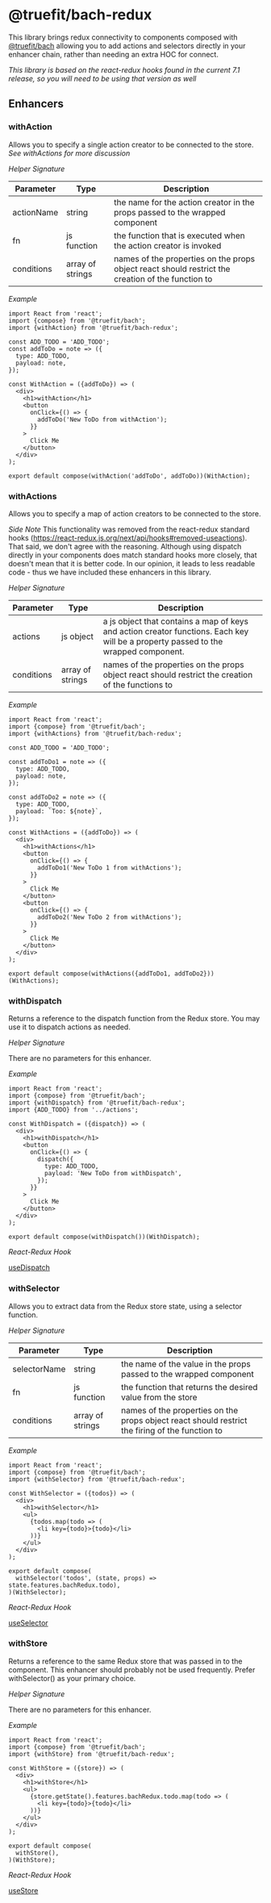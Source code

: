 # @truefit/bach-redux

This library brings redux connectivity to components composed with [@truefit/bach](https://github.com/truefit/bach) allowing you to add actions and selectors directly in your enhancer chain, rather than needing an extra HOC for connect.

_This library is based on the react-redux hooks found in the current 7.1 release, so you will need to be using that version as well_

## Enhancers

### withAction

Allows you to specify a single action creator to be connected to the store. _See withActions for more discussion_

_Helper Signature_

| Parameter  | Type             | Description                                                                                       |
| ---------- | ---------------- | ------------------------------------------------------------------------------------------------- |
| actionName | string           | the name for the action creator in the props passed to the wrapped component                      |
| fn         | js function      | the function that is executed when the action creator is invoked                                  |
| conditions | array of strings | names of the properties on the props object react should restrict the creation of the function to |

_Example_

```
import React from 'react';
import {compose} from '@truefit/bach';
import {withAction} from '@truefit/bach-redux';

const ADD_TODO = 'ADD_TODO';
const addToDo = note => ({
  type: ADD_TODO,
  payload: note,
});

const WithAction = ({addToDo}) => (
  <div>
    <h1>withAction</h1>
    <button
      onClick={() => {
        addToDo('New ToDo from withAction');
      }}
    >
      Click Me
    </button>
  </div>
);

export default compose(withAction('addToDo', addToDo))(WithAction);
```

### withActions

Allows you to specify a map of action creators to be connected to the store.

_Side Note_
This functionality was removed from the react-redux standard hooks (https://react-redux.js.org/next/api/hooks#removed-useactions). That said, we don't agree with the reasoning. Although using dispatch directly in your components does match standard hooks more closely, that doesn't mean that it is better code. In our opinion, it leads to less readable code - thus we have included these enhancers in this library.

_Helper Signature_

| Parameter  | Type             | Description                                                                                                                        |
| ---------- | ---------------- | ---------------------------------------------------------------------------------------------------------------------------------- |
| actions    | js object        | a js object that contains a map of keys and action creator functions. Each key will be a property passed to the wrapped component. |
| conditions | array of strings | names of the properties on the props object react should restrict the creation of the functions to                                 |

_Example_

```
import React from 'react';
import {compose} from '@truefit/bach';
import {withActions} from '@truefit/bach-redux';

const ADD_TODO = 'ADD_TODO';

const addToDo1 = note => ({
  type: ADD_TODO,
  payload: note,
});

const addToDo2 = note => ({
  type: ADD_TODO,
  payload: `Too: ${note}`,
});

const WithActions = ({addToDo}) => (
  <div>
    <h1>withActions</h1>
    <button
      onClick={() => {
        addToDo1('New ToDo 1 from withActions');
      }}
    >
      Click Me
    </button>
    <button
      onClick={() => {
        addToDo2('New ToDo 2 from withActions');
      }}
    >
      Click Me
    </button>
  </div>
);

export default compose(withActions({addToDo1, addToDo2}))(WithActions);
```

### withDispatch

Returns a reference to the dispatch function from the Redux store. You may use it to dispatch actions as needed.

_Helper Signature_

There are no parameters for this enhancer.

_Example_

```
import React from 'react';
import {compose} from '@truefit/bach';
import {withDispatch} from '@truefit/bach-redux';
import {ADD_TODO} from '../actions';

const WithDispatch = ({dispatch}) => (
  <div>
    <h1>withDispatch</h1>
    <button
      onClick={() => {
        dispatch({
          type: ADD_TODO,
          payload: 'New ToDo from withDispatch',
        });
      }}
    >
      Click Me
    </button>
  </div>
);

export default compose(withDispatch())(WithDispatch);
```

_React-Redux Hook_

[useDispatch](https://react-redux.js.org/next/api/hooks#usedispatch)

### withSelector

Allows you to extract data from the Redux store state, using a selector function.

_Helper Signature_

| Parameter    | Type             | Description                                                                                     |
| ------------ | ---------------- | ----------------------------------------------------------------------------------------------- |
| selectorName | string           | the name of the value in the props passed to the wrapped component                              |
| fn           | js function      | the function that returns the desired value from the store                                      |
| conditions   | array of strings | names of the properties on the props object react should restrict the firing of the function to |

_Example_

```
import React from 'react';
import {compose} from '@truefit/bach';
import {withSelector} from '@truefit/bach-redux';

const WithSelector = ({todos}) => (
  <div>
    <h1>withSelector</h1>
    <ul>
      {todos.map(todo => (
        <li key={todo}>{todo}</li>
      ))}
    </ul>
  </div>
);

export default compose(
  withSelector('todos', (state, props) => state.features.bachRedux.todo),
)(WithSelector);
```

_React-Redux Hook_

[useSelector](https://react-redux.js.org/next/api/hooks#useselector)

### withStore

Returns a reference to the same Redux store that was passed in to the <Provider> component. This enhancer should probably not be used frequently. Prefer withSelector() as your primary choice.

_Helper Signature_

There are no parameters for this enhancer.

_Example_

```
import React from 'react';
import {compose} from '@truefit/bach';
import {withStore} from '@truefit/bach-redux';

const WithStore = ({store}) => (
  <div>
    <h1>withStore</h1>
    <ul>
      {store.getState().features.bachRedux.todo.map(todo => (
        <li key={todo}>{todo}</li>
      ))}
    </ul>
  </div>
);

export default compose(
  withStore(),
)(WithStore);
```

_React-Redux Hook_

[useStore](https://react-redux.js.org/next/api/hooks#usestore)
